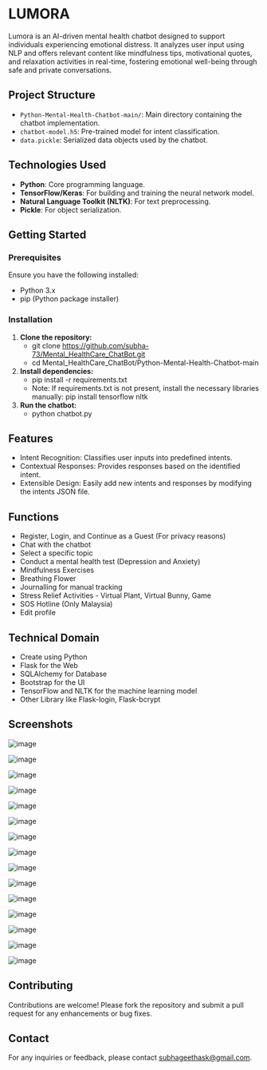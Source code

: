 # LUMORA

Lumora is an AI-driven mental health chatbot designed to
support individuals experiencing emotional distress. It analyzes user input using NLP and offers relevant content like
mindfulness tips, motivational quotes, and relaxation activities
in real-time, fostering emotional well-being through safe and
private conversations.

## Project Structure

- `Python-Mental-Health-Chatbot-main/`: Main directory containing the chatbot implementation.
- `chatbot-model.h5`: Pre-trained model for intent classification.
- `data.pickle`: Serialized data objects used by the chatbot.

## Technologies Used

- **Python**: Core programming language.
- **TensorFlow/Keras**: For building and training the neural network model.
- **Natural Language Toolkit (NLTK)**: For text preprocessing.
- **Pickle**: For object serialization.

## Getting Started

### Prerequisites

Ensure you have the following installed:

- Python 3.x
- pip (Python package installer)

### Installation

1. **Clone the repository:**
   - git clone https://github.com/subha-73/Mental_HealthCare_ChatBot.git
   - cd Mental_HealthCare_ChatBot/Python-Mental-Health-Chatbot-main
2. **Install dependencies:**
   - pip install -r requirements.txt
   - Note: If requirements.txt is not present, install the necessary libraries manually:
     pip install tensorflow nltk
3. **Run the chatbot:**
    - python chatbot.py
      
## Features
- Intent Recognition: Classifies user inputs into predefined intents.
- Contextual Responses: Provides responses based on the identified intent.
- Extensible Design: Easily add new intents and responses by modifying the intents JSON file.
 
## Functions
- Register, Login, and Continue as a Guest (For privacy reasons)
- Chat with the chatbot
- Select a specific topic
- Conduct a mental health test (Depression and Anxiety)
- Mindfulness Exercises
- Breathing Flower
- Journalling for manual tracking
- Stress Relief Activities - Virtual Plant, Virtual Bunny, Game
- SOS Hotline (Only Malaysia)
- Edit profile

## Technical Domain
- Create using Python
- Flask for the Web
- SQLAlchemy for Database
- Bootstrap for the UI
- TensorFlow and NLTK for the machine learning model
- Other Library like Flask-login, Flask-bcrypt
  
## Screenshots
![image](Python-Mental-Health-Chatbot-main/ChatbotWebsite/static/Images/chatbot.png)

![image](Python-Mental-Health-Chatbot-main/ChatbotWebsite/static/Images/Home.png)

![image](Python-Mental-Health-Chatbot-main/ChatbotWebsite/static/Images/Register.png)

![image](Python-Mental-Health-Chatbot-main/ChatbotWebsite/static/Images/Login.png)

![image](Python-Mental-Health-Chatbot-main/ChatbotWebsite/static/Images/Interface.png)

![image](Python-Mental-Health-Chatbot-main/ChatbotWebsite/static/Images/Breathing_Flower.png)

![image](Python-Mental-Health-Chatbot-main/ChatbotWebsite/static/Images/Depression_Tests.png)

![image](Python-Mental-Health-Chatbot-main/ChatbotWebsite/static/Images/Anxiety_Tests.png)

![image](Python-Mental-Health-Chatbot-main/ChatbotWebsite/static/Images/Mindfulness_Module.png)

![image](Python-Mental-Health-Chatbot-main/ChatbotWebsite/static/Images/Topics.png)

![image](Python-Mental-Health-Chatbot-main/ChatbotWebsite/static/Images/Journal.png)

![image](Python-Mental-Health-Chatbot-main/ChatbotWebsite/static/Images/Virtual_Plant.png)

![image](Python-Mental-Health-Chatbot-main/ChatbotWebsite/static/Images/Virtual_Bunny.png)

![image](Python-Mental-Health-Chatbot-main/ChatbotWebsite/static/Images/Game.png)

![image](Python-Mental-Health-Chatbot-main/ChatbotWebsite/static/Images/SOS.png)



## Contributing
Contributions are welcome! Please fork the repository and submit a pull request for any enhancements or bug fixes.
## Contact
For any inquiries or feedback, please contact subhageethask@gmail.com.
